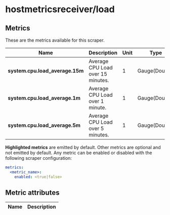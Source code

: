 [comment]: <> (Code generated by mdatagen. DO NOT EDIT.)

# hostmetricsreceiver/load

## Metrics

These are the metrics available for this scraper.

| Name | Description | Unit | Type | Attributes |
| ---- | ----------- | ---- | ---- | ---------- |
| **system.cpu.load_average.15m** | Average CPU Load over 15 minutes. | 1 | Gauge(Double) | <ul> </ul> |
| **system.cpu.load_average.1m** | Average CPU Load over 1 minute. | 1 | Gauge(Double) | <ul> </ul> |
| **system.cpu.load_average.5m** | Average CPU Load over 5 minutes. | 1 | Gauge(Double) | <ul> </ul> |

**Highlighted metrics** are emitted by default. Other metrics are optional and not emitted by default.
Any metric can be enabled or disabled with the following scraper configuration:

```yaml
metrics:
  <metric_name>:
    enabled: <true|false>
```

## Metric attributes

| Name | Description |
| ---- | ----------- |
